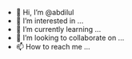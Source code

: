 - 👋 Hi, I’m @abdilul
- 👀 I’m interested in ...
- 🌱 I’m currently learning ...
- 💞️ I’m looking to collaborate on ...
- 📫 How to reach me ...

<!---
abdilul/abdilul is a ✨ special ✨ repository because its `README.md` (this file) appears on your GitHub profile.
You can click the Preview link to take a look at your changes.
--->
